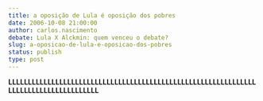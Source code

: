 ```yaml
---
title: a oposição de Lula é oposição dos pobres
date: 2006-10-08 21:00:00
author: carlos.nascimento
debate: Lula X Alckmin: quem venceu o debate?
slug: a-oposicao-de-lula-e-oposicao-dos-pobres
status: publish 
type: post
---
```


**LLLLLLLLLLLLLLLLLLLLLLLLLLLLLLLLLLLLLLLLLLLLLLLLLLLLLLLLLLLLLLLLLLLLLLLLLLLLLLLLLLLLLL**
